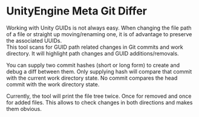 # UnityEngine Meta Git Differ

Working with Unity GUIDs is not always easy. When changing the file path of a file or straight up moving/renaming one, it is of advantage to preserve the associated UUIDs.  
This tool scans for GUID path related changes in Git commits and work directory. It will highlight path changes and GUID additions/removals.

You can supply two commit hashes (short or long form) to create and debug a diff between them. Only supplying hash will compare that commit with the current work directory state. No commit compares the head commit with the work directory state.

Currently, the tool will print the file tree twice. Once for removed and once for added files. This allows to check changes in both directions and makes them obvious.

